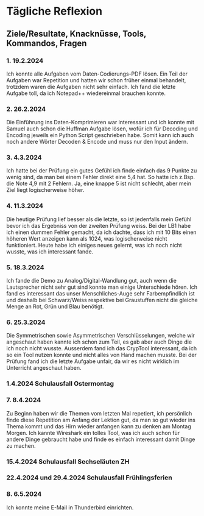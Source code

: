 # Tägliche Reflexion

## Ziele/Resultate, Knacknüsse, Tools, Kommandos, Fragen

### 1. 19.2.2024

Ich konnte alle Aufgaben vom Daten-Codierungs-PDF lösen. Ein Teil der Aufgaben war Repetition und hatten wir schon früher einmal behandelt, trotzdem waren die Aufgaben nicht sehr einfach. Ich fand die letzte Aufgabe toll, da ich Notepad++ wiedereinmal brauchen konnte.

### 2. 26.2.2024

Die Einführung ins Daten-Komprimieren war interessant und ich konnte mit Samuel auch schon die Huffman Aufgabe lösen, wofür ich für Decoding und Encoding jeweils ein Python Script geschrieben habe. Somit kann ich auch noch andere Wörter Decoden & Encode und muss nur den Input ändern.

### 3. 4.3.2024

Ich hatte bei der Prüfung ein gutes Gefühl ich finde einfach das 9 Punkte zu wenig sind, da man bei einem Fehler direkt eine 5,4 hat. So hatte ich z.Bsp. die Note 4,9 mit 2 Fehlern. Ja, eine knappe 5 ist nicht schlecht, aber mein Ziel liegt logischerweise höher.

### 4. 11.3.2024

Die heutige Prüfung lief besser als die letzte, so ist jedenfalls mein Gefühl bevor ich das Ergebniss von der zweiten Prüfung weiss. Bei der LB1 habe ich einen dummen Fehler gemacht, da ich dachte, dass ich mit 10 Bits einen höheren Wert anzeigen kann als 1024, was logischerweise nicht funktioniert. Heute habe ich einiges neues gelernt, was ich noch nicht wusste, was ich interessant fande.

### 5. 18.3.2024

Ich fande die Demo zu Analog/Digital-Wandlung gut, auch wenn die Lautsprecher nicht sehr gut sind konnte man einige Unterschiede hören. Ich fand es interessant das unser Menschliches-Auge sehr Farbempfindlich ist und deshalb bei Schwarz/Weiss respektive bei Graustuffen nicht die gleiche Menge an Rot, Grün und Blau benötigt.

### 6. 25.3.2024

Die Symmetrischen sowie Asymmetrischen Verschlüsselungen, welche wir angeschaut haben kannte ich schon zum Teil, es gab aber auch Dinge die ich noch nicht wusste. Ausserdem fand ich das CrypTool interessant, da ich so ein Tool nutzen konnte und nicht alles von Hand machen musste. Bei der Prüfung fand ich die letzte Aufgabe unfair, da wir es nicht wirklich im Unterricht angeschaut haben.

### 1.4.2024 Schulausfall Ostermontag

### 7. 8.4.2024

Zu Beginn haben wir die Themen vom letzten Mal repetiert, ich persönlich finde diese Repetition am Anfang der Lektion gut, da man so gut wieder ins Thema kommt und das Hirn wieder anfangen kann zu denken am Montag Morgen. Ich kannte Wireshark ein tolles Tool, was ich auch schon für andere Dinge gebraucht habe und finde es einfach interessant damit Dinge zu machen.

### 15.4.2024 Schulausfall Sechseläuten ZH

### 22.4.2024 und 29.4.2024  Schulausfall Frühlingsferien

### 8. 6.5.2024

Ich konnte meine E-Mail in Thunderbird einrichten.
